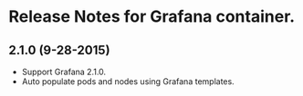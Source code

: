 # Release Notes for Grafana container.

## 2.1.0 (9-28-2015)
- Support Grafana 2.1.0.
- Auto populate pods and nodes using Grafana templates.

